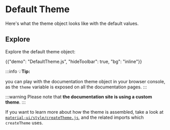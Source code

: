 # Default Theme

<p class="description">Here's what the theme object looks like with the default values.</p>

## Explore

Explore the default theme object:

{{"demo": "DefaultTheme.js", "hideToolbar": true, "bg": "inline"}}

:::info
💡**Tip:**

you can play with the documentation theme object in your browser console,
as the `theme` variable is exposed on all the documentation pages.
:::

:::warning
Please note that **the documentation site is using a custom theme**.
:::

<!-- #default-branch-switch -->

If you want to learn more about how the theme is assembled, take a look at [`material-ui/style/createTheme.js`](https://github.com/mui/material-ui/blob/master/packages/mui-material/src/styles/createTheme.js),
and the related imports which `createTheme` uses.
